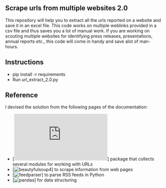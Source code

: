 ## Scrape urls from multiple websites 2.0
 
This repository will help you to extract all the urls reported on a website and save it in an excel file. This code works on multiple weblinks provided in a csv file and thus saves you a lot of manual work. If you are working on scouting multiple websites for identifying press releases, presentations, annual reports etc., this code will come in handy and save alot of man-hours.

## Instructions

-   pip install -r requirements
-   Run url_extract_2.0.py

## Reference

I devised the solution from the following pages of the documentation:

-   [![Urllib](https://docs.python.org/3/library/urllib.html#:~:text=urllib%20is%20a%20package%20that%20collects%20several%20modules%20for%20working%20with%20URLs%3A&text=request%20for%20opening%20and%20reading,the%20exceptions%20raised%20by%20urllib.)] package that collects several modules for working with URLs
-   [![beautyfulsoup4](https://pypi.org/project/beautifulsoup4/)] to scrape information from web pages
-   [![feedparser](https://pypi.org/project/feedparser/)] to parse RSS feeds in Python
-   [![pandas](https://pypi.org/project/pandas/)] for data structuring


